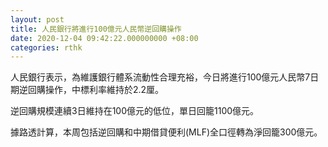 ```yaml
---
layout: post
title: 人民銀行將進行100億元人民幣逆回購操作
date: 2020-12-04 09:42:22.000000000 +08:00
categories: rthk
---
```


人民銀行表示，為維護銀行體系流動性合理充裕，今日將進行100億元人民幣7日期逆回購操作，中標利率維持於2.2厘。

逆回購規模連續3日維持在100億元的低位，單日回籠1100億元。

據路透計算，本周包括逆回購和中期借貸便利(MLF)全口徑轉為淨回籠300億元。
